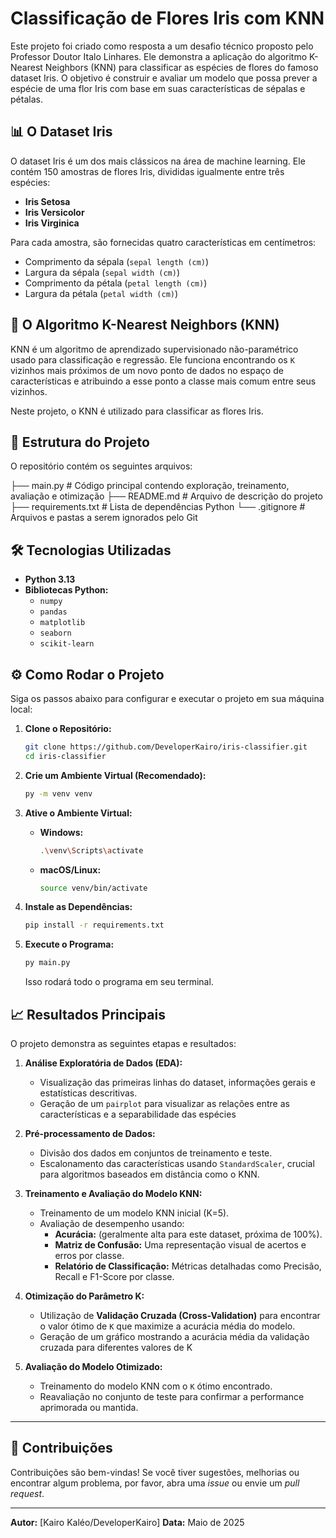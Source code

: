 # Classificação de Flores Iris com KNN

Este projeto foi criado como resposta a um desafio técnico proposto pelo Professor Doutor Italo Linhares. Ele demonstra a aplicação do algoritmo K-Nearest Neighbors (KNN) para classificar as espécies de flores do famoso dataset Iris. O objetivo é construir e avaliar um modelo que possa prever a espécie de uma flor Iris com base em suas características de sépalas e pétalas.

## 📊 O Dataset Iris

O dataset Iris é um dos mais clássicos na área de machine learning. Ele contém 150 amostras de flores Iris, divididas igualmente entre três espécies:
- **Iris Setosa**
- **Iris Versicolor**
- **Iris Virginica**

Para cada amostra, são fornecidas quatro características em centímetros:
- Comprimento da sépala (`sepal length (cm)`)
- Largura da sépala (`sepal width (cm)`)
- Comprimento da pétala (`petal length (cm)`)
- Largura da pétala (`petal width (cm)`)

## 🧠 O Algoritmo K-Nearest Neighbors (KNN)

KNN é um algoritmo de aprendizado supervisionado não-paramétrico usado para classificação e regressão. Ele funciona encontrando os `K` vizinhos mais próximos de um novo ponto de dados no espaço de características e atribuindo a esse ponto a classe mais comum entre seus vizinhos.

Neste projeto, o KNN é utilizado para classificar as flores Iris.

## 🚀 Estrutura do Projeto

O repositório contém os seguintes arquivos:

├── main.py                    # Código principal contendo exploração, treinamento, avaliação e otimização
├── README.md                  # Arquivo de descrição do projeto
├── requirements.txt           # Lista de dependências Python
└── .gitignore                 # Arquivos e pastas a serem ignorados pelo Git


## 🛠️ Tecnologias Utilizadas

* **Python 3.13**
* **Bibliotecas Python:**
    * `numpy`
    * `pandas`
    * `matplotlib`
    * `seaborn`
    * `scikit-learn`

## ⚙️ Como Rodar o Projeto

Siga os passos abaixo para configurar e executar o projeto em sua máquina local:

1.  **Clone o Repositório:**
    ```bash
    git clone https://github.com/DeveloperKairo/iris-classifier.git
    cd iris-classifier
    ```

2.  **Crie um Ambiente Virtual (Recomendado):**
    ```bash
    py -m venv venv
    ```

3.  **Ative o Ambiente Virtual:**
    * **Windows:**
        ```bash
        .\venv\Scripts\activate
        ```
    * **macOS/Linux:**
        ```bash
        source venv/bin/activate
        ```

4.  **Instale as Dependências:**
    ```bash
    pip install -r requirements.txt
    ```

5.  **Execute o Programa:**
    ```bash
    py main.py
    ```
    Isso rodará todo o programa em seu terminal.

## 📈 Resultados Principais

O projeto demonstra as seguintes etapas e resultados:

1.  **Análise Exploratória de Dados (EDA):**
    * Visualização das primeiras linhas do dataset, informações gerais e estatísticas descritivas.
    * Geração de um `pairplot` para visualizar as relações entre as características e a separabilidade das espécies

2.  **Pré-processamento de Dados:**
    * Divisão dos dados em conjuntos de treinamento e teste.
    * Escalonamento das características usando `StandardScaler`, crucial para algoritmos baseados em distância como o KNN.

3.  **Treinamento e Avaliação do Modelo KNN:**
    * Treinamento de um modelo KNN inicial (K=5).
    * Avaliação de desempenho usando:
        * **Acurácia:** (geralmente alta para este dataset, próxima de 100%).
        * **Matriz de Confusão:** Uma representação visual de acertos e erros por classe.
        * **Relatório de Classificação:** Métricas detalhadas como Precisão, Recall e F1-Score por classe.

4.  **Otimização do Parâmetro K:**
    * Utilização de **Validação Cruzada (Cross-Validation)** para encontrar o valor ótimo de `K` que maximize a acurácia média do modelo.
    * Geração de um gráfico mostrando a acurácia média da validação cruzada para diferentes valores de K

5.  **Avaliação do Modelo Otimizado:**
    * Treinamento do modelo KNN com o `K` ótimo encontrado.
    * Reavaliação no conjunto de teste para confirmar a performance aprimorada ou mantida.

---

## 🤝 Contribuições

Contribuições são bem-vindas! Se você tiver sugestões, melhorias ou encontrar algum problema, por favor, abra uma *issue* ou envie um *pull request*.

---

**Autor:** [Kairo Kaléo/DeveloperKairo]
**Data:** Maio de 2025
